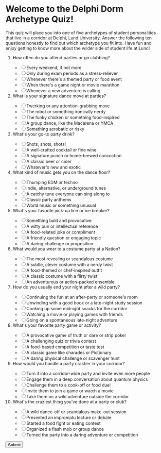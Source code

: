 
<html>
<head>
	<title>Delphi Dorm Party Archetype Quiz proudly presented by ChatGPT</title>
</head>
<body>
	<h1>Welcome to the Delphi Dorm Archetype Quiz!</h1>
	<p>This quiz will place you into one of five archetypes of student personalities that live in a corridor at Delphi, Lund University. Answer the following ten questions honestly to find out which archetype you fit into. Have fun and enjoy getting to know more about the wilder side of student life at Lund!</p>
	<ol>
		<li>How often do you attend parties or go clubbing?</li>
		<ul>
			<li><input type="radio" name="question1" value="a">Every weekend, if not more</li>
			<li><input type="radio" name="question1" value="b">Only during exam periods as a stress-reliever</li>
			<li><input type="radio" name="question1" value="c">Whenever there's a themed party or food event</li>
			<li><input type="radio" name="question1" value="d">When there's a game night or movie marathon</li>
			<li><input type="radio" name="question1" value="e">Whenever a new adventure is calling</li>
		</ul>
		<li>What is your signature dance move at parties?</li>
		<ul>
			<li><input type="radio" name="question2" value="a">Twerking or any attention-grabbing move</li>
			<li><input type="radio" name="question2" value="b">The robot or something ironically nerdy</li>
			<li><input type="radio" name="question2" value="c">The funky chicken or something food-inspired</li>
			<li><input type="radio" name="question2" value="d">A group dance, like the Macarena or YMCA</li>
			<li><input type="radio" name="question2" value="e">Something acrobatic or risky</li>
		</ul>
		<li>What's your go-to party drink?</li>
		<ul>
			<li><input type="radio" name="question3" value="a">Shots, shots, shots!</li>
			<li><input type="radio" name="question3" value="b">A well-crafted cocktail or fine wine</li>
			<li><input type="radio" name="question3" value="c">A signature punch or home-brewed concoction</li>
			<li><input type="radio" name="question3" value="d">A classic beer or cider</li>
			<li><input type="radio" name="question3" value="e">Whatever's new and exotic</li>
		</ul>
		<li>What kind of music gets you on the dance floor?</li>
		<ul>
			<li><input type="radio" name="question4" value="a">Thumping EDM or techno</li>
			<li><input type="radio" name="question4" value="b">Indie, alternative, or underground tunes</li>
			<li><input type="radio" name="question4" value="c">A catchy tune everyone can sing along to</li>
			<li><input type="radio" name="question4" value="d">Classic party anthems</li>
			<li><input type="radio" name="question4"value="e">World music or something unusual</li>
</ul>
<li>What's your favorite pick-up line or ice breaker?</li>
<ul>
<li><input type="radio" name="question5" value="a">Something bold and provocative</li>
<li><input type="radio" name="question5" value="b">A witty pun or intellectual reference</li>
<li><input type="radio" name="question5" value="c">A food-related joke or compliment</li>
<li><input type="radio" name="question5" value="d">A friendly question or engaging topic</li>
<li><input type="radio" name="question5" value="e">A daring challenge or proposition</li>
</ul>
<li>What would you wear to a costume party at a Nation?</li>
<ul>
<li><input type="radio" name="question6" value="a">The most revealing or scandalous costume</li>
<li><input type="radio" name="question6" value="b">A subtle, clever costume with a nerdy twist</li>
<li><input type="radio" name="question6" value="c">A food-themed or chef-inspired outfit</li>
<li><input type="radio" name="question6" value="d">A classic costume with a flirty twist</li>
<li><input type="radio" name="question6" value="e">An adventurous or action-packed ensemble</li>
</ul>
<li>How do you usually end your night after a wild party?</li>
<ul>
<li><input type="radio" name="question7" value="a">Continuing the fun at an after-party or someone's room</li>
<li><input type="radio" name="question7" value="b">Unwinding with a good book or a late-night study session</li>
<li><input type="radio" name="question7" value="c">Cooking up some midnight snacks for the corridor</li>
<li><input type="radio" name="question7" value="d">Watching a movie or playing games with friends</li>
<li><input type="radio" name="question7" value="e">Going on a spontaneous late-night adventure</li>
</ul>
<li>What's your favorite party game or activity?</li>
<ul>
<li><input type="radio" name="question8" value="a">A provocative game of truth or dare or strip poker</li>
<li><input type="radio" name="question8" value="b">A challenging quiz or trivia contest</li>
<li><input type="radio" name="question8" value="c">A food-based competition or taste test</li>
<li><input type="radio" name="question8" value="d">A classic game like charades or Pictionary</li>
<li><input type="radio" name="question8" value="e">A daring physical challenge or scavenger hunt</li>
</ul>
<li>How would you handle a party crasher in your corridor?</li>
<ul>
<li><input type="radio" name="question9" value="a">Turn it into a corridor-wide party and invite even more people</li>
<li><input type="radio" name="question9" value="b">Engage them in a deep conversation about quantum physics</li>
<li><input type="radio" name="question9" value="c">Challenge them to a cook-off or food duel</li>
<li><input type="radio" name="question9" value="d">Invite them to join a game or watch a movie</li>
<li><input type="radio" name="question9" value="e">Take them on a wild adventure outside the corridor</li>
</ul>
<li>What's the craziest thing you've done at a party or club?</li>
<ul>
<li><input type="radio" name="question10" value="a">A wild dance-off or scandalous make-out session</li>
<li><input type="radio" name="question10" value="b">Presented an impromptu lecture or debate</li>
<li><input type="radio" name="question10" value="c">Started a food fight or eating contest</li>
<li><input type="radio" name="question10" value="d">Organized a flash mob or group dance</li>
<li><input type="radio" name="question10" value="e">Turned the party into a daring adventure or competition</li>
</ul>
</ol>
<input type="button" value="Submit" onclick="calculateResult()">
<script>
	function calculateResult() {
		let result = "";
		let aCount = 0;
		let bCount = 0;
		let cCount = 0;
		let dCount = 0;
		let eCount = 0;
		const question1 = document.querySelector('input[name="question1"]:checked').value;
		const question2 = document.querySelector('input[name="question2"]:checked').value;
		const question3 = document.querySelector('input[name="question3"]:checked').value;
		const question4 = document.querySelector('input[name="question4"]:checked').value;
		const question5 = document.querySelector('input[name="question5"]:checked').value;
		const question6 = document.querySelector('input[name="question6"]:checked').value;
		const question7 = document.querySelector('input[name="question7"]:checked').value;
		const question8 = document.querySelector('input[name="question8"]:checked').value;
		const question9 = document.querySelector('input[name="question9"]:checked').value;
		const question10 = document.querySelector('input[name="question10"]:checked').value;

		switch (question1) {
			case "a":
				aCount++;
				break;
			case "b":
				bCount++;
				break;
			case "c":
				cCount++;
				break;
			case "d":
				dCount++;
				break;
			case "e":
				eCount++;
				break;
		}

		switch (question2) {
			case "a":
				aCount++;
				break;
			case "b":
				bCount++;
				break;
			case "c":
				cCount++;
				break;
			case "d":
				dCount++;
				break;
			case "e":
				eCount++;
				break;
		}

		switch (question3) {
			case "a":
				aCount++;
				break;
			case "b":
				bCount++;
				break;
			case "c":
				cCount++;
				break;
			case "d":
				dCount++;
				break;
			case "e":
				eCount++;
				break;
		}

		switch (question4) {
			case ""a":
				aCount++;
				break;
				case "b":
				bCount++;
				break;
				case "c":
				cCount++;
				break;
				case "d":
				dCount++;
				break;
				case "e":
				eCount++;
				break;
				}

		switch (question5) {
			case "a":
				aCount++;
				break;
			case "b":
				bCount++;
				break;
			case "c":
				cCount++;
				break;
			case "d":
				dCount++;
				break;
			case "e":
				eCount++;
				break;
		}

		switch (question6) {
			case "a":
				aCount++;
				break;
			case "b":
				bCount++;
				break;
			case "c":
				cCount++;
				break;
			case "d":
				dCount++;
				break;
			case "e":
				eCount++;
				break;
		}

		switch (question7) {
			case "a":
				aCount++;
				break;
			case "b":
				bCount++;
				break;
			case "c":
				cCount++;
				break;
			case "d":
				dCount++;
				break;
			case "e":
				eCount++;
				break;
		}

		switch (question8) {
			case "a":
				aCount++;
				break;
			case "b":
				bCount++;
				break;
			case "c":
				cCount++;
				break;
			case "d":
				dCount++;
				break;
			case "e":
				eCount++;
				break;
		}

		switch (question9) {
			case "a":
				aCount++;
				break;
			case "b":
				bCount++;
				break;
			case "c":
				cCount++;
				break;
			case "d":
				dCount++;
				break;
			case "e":
				eCount++;
				break;
		}

		switch (question10) {
			case "a":
				aCount++;
				break;
			case "b":
				bCount++;
				break;
			case "c":
				cCount++;
				break;
			case "d":
				dCount++;
				break;
			case "e":
				eCount++;
				break;
		}

		if (aCount > bCount && aCount > cCount && aCount > dCount && aCount > eCount) {
			result = "The Wild Party Animal";
		} else if (bCount > aCount && bCount > cCount && bCount > dCount && bCount > eCount) {
			result = "The Intellectual Partier";
		} else if (cCount > aCount && cCount > bCount && cCount > dCount && cCount > eCount) {
			result = "The Foodie Reveler";
		} else if (dCount > aCount && dCount > bCount && dCount > cCount && dCount > eCount) {
			result = "The Social Gamer";
		} else {
			result = "The Daring Adventurer";
		}

		document.getElementById("result").innerHTML = result;
	}
</script>
</body>
</html>
